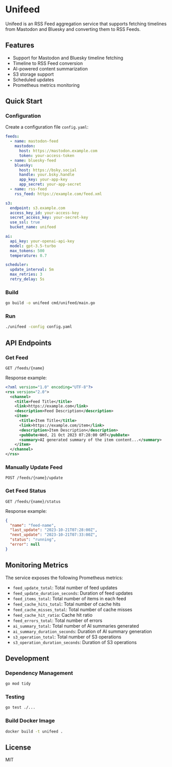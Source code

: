 # Unifeed

Unifeed is an RSS Feed aggregation service that supports fetching timelines from Mastodon and Bluesky and converting them to RSS Feeds.

## Features

- Support for Mastodon and Bluesky timeline fetching
- Timeline to RSS Feed conversion
- AI-powered content summarization
- S3 storage support
- Scheduled updates
- Prometheus metrics monitoring

## Quick Start

### Configuration

Create a configuration file `config.yaml`:

```yaml
feeds:
  - name: mastodon-feed
    mastodon:
      host: https://mastodon.example.com
      token: your-access-token
  - name: bluesky-feed
    bluesky:
      host: https://bsky.social
      handle: your.bsky.handle
      app_key: your-app-key
      app_secret: your-app-secret
  - name: rss-feed
    rss_feed: https://example.com/feed.xml

s3:
  endpoint: s3.example.com
  access_key_id: your-access-key
  secret_access_key: your-secret-key
  use_ssl: true
  bucket_name: unifeed

ai:
  api_key: your-openai-api-key
  model: gpt-3.5-turbo
  max_tokens: 500
  temperature: 0.7

scheduler:
  update_interval: 5m
  max_retries: 3
  retry_delay: 5s
```

### Build

```bash
go build -o unifeed cmd/unifeed/main.go
```

### Run

```bash
./unifeed -config config.yaml
```

## API Endpoints

### Get Feed

```
GET /feeds/{name}
```

Response example:

```xml
<?xml version="1.0" encoding="UTF-8"?>
<rss version="2.0">
  <channel>
    <title>Feed Title</title>
    <link>https://example.com</link>
    <description>Feed Description</description>
    <item>
      <title>Item Title</title>
      <link>https://example.com/item</link>
      <description>Item Description</description>
      <pubDate>Wed, 21 Oct 2023 07:28:00 GMT</pubDate>
      <summary>AI generated summary of the item content...</summary>
    </item>
  </channel>
</rss>
```

### Manually Update Feed

```
POST /feeds/{name}/update
```

### Get Feed Status

```
GET /feeds/{name}/status
```

Response example:

```json
{
  "name": "feed-name",
  "last_update": "2023-10-21T07:28:00Z",
  "next_update": "2023-10-21T07:33:00Z",
  "status": "running",
  "error": null
}
```

## Monitoring Metrics

The service exposes the following Prometheus metrics:

- `feed_update_total`: Total number of feed updates
- `feed_update_duration_seconds`: Duration of feed updates
- `feed_items_total`: Total number of items in each feed
- `feed_cache_hits_total`: Total number of cache hits
- `feed_cache_misses_total`: Total number of cache misses
- `feed_cache_hit_ratio`: Cache hit ratio
- `feed_errors_total`: Total number of errors
- `ai_summary_total`: Total number of AI summaries generated
- `ai_summary_duration_seconds`: Duration of AI summary generation
- `s3_operation_total`: Total number of S3 operations
- `s3_operation_duration_seconds`: Duration of S3 operations

## Development

### Dependency Management

```bash
go mod tidy
```

### Testing

```bash
go test ./...
```

### Build Docker Image

```bash
docker build -t unifeed .
```

## License

MIT

